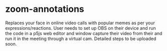 # zoom-annotations

Replaces your face in online video calls with popular memes as per your expressions/reactions. User needs to set up OBS on their device and run the code in a p5js web editor and window capture their video from their and run it in the meeting through a virtual cam. Detailed steps to be uploaded soon.
